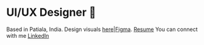 # UI/UX Designer 👋
Based in Patiala, India. 
 Design visuals [here](https://www.behance.net/moodboard/214628745/Mix-Match)|[Figma](https://www.figma.com/@kashish_gaba).
 [Resume](https://docs.google.com/document/d/1fotLDKvtaH3pICUjuIJTeWCzLdRD6q9QxKuF2MOBfFA/edit)
 You can connect with me [LinkedIn](https://www.linkedin.com/in/kashish-gaba) 

